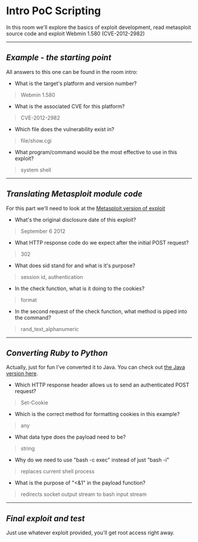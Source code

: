 # Intro PoC Scripting

In this room we'll explore the basics of exploit development, read metasploit
source code and exploit Webmin 1.580 (CVE-2012-2982)

---

## *Example - the starting point*

All answers to this one can be found in the room intro:

- What is the target's platform and version number?

> Webmin 1.580

- What is the associated CVE for this platform?

> CVE-2012-2982

- Which file does the vulnerability exist in?

> file/show.cgi

- What program/command would be the most effective to use in this exploit?

> system shell

---

## *Translating Metasploit module code*

For this part we'll need to look at the [Metasploit version of exploit](https://github.com/rapid7/metasploit-framework/blob/master/modules/exploits/unix/webapp/webmin_show_cgi_exec.rb)

- What's the original disclosure date of this exploit?

> September 6 2012

- What HTTP response code do we expect after the initial POST request?

> 302

- What does sid stand for and what is it's purpose?

> session id, authentication

- In the check function, what is it doing to the cookies?

> format

- In the second request of the check function, what method is piped into the command?

> rand_text_alphanumeric

---

## *Converting Ruby to Python*

Actually, just for fun I've converted it to Java. You can check out [the Java version here](https://github.com/0xF331-D3AD/CVE-2012-2982.git).


- Which HTTP response header allows us to send an authenticated POST request?

> Set-Cookie

- Which is the correct method for formatting cookies in this example?

> any

- What data type does the payload need to be?

> string

- Why do we need to use "bash -c exec" instead of just "bash -i"
 
> replaces current shell process

- What is the purpose of "<&1" in the payload function?

> redirects socket output stream to bash input stream

---

## *Final exploit and test*

Just use whatever exploit provided, you'll get root access right away.
